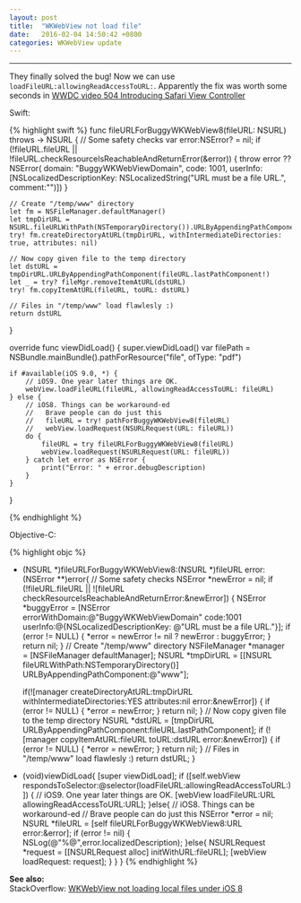 ```yaml
---
layout: post
title:  "WKWebView not load file"
date:   2016-02-04 14:50:42 +0800
categories: WKWebView update
---
```

---

They finally solved the bug! Now we can use `loadFileURL:allowingReadAccessToURL:`. Apparently the fix was worth some seconds in [WWDC video 504 Introducing Safari View Controller](https://developer.apple.com/videos/wwdc/2015/?id=504)

Swift:

{% highlight swift  %}
func fileURLForBuggyWKWebView8(fileURL: NSURL) throws -> NSURL {
    // Some safety checks
    var error:NSError? = nil;
    if (!fileURL.fileURL || !fileURL.checkResourceIsReachableAndReturnError(&error)) {
        throw error ?? NSError(
            domain: "BuggyWKWebViewDomain",
            code: 1001,
            userInfo: [NSLocalizedDescriptionKey: NSLocalizedString("URL must be a file URL.", comment:"")])
    }

    // Create "/temp/www" directory
    let fm = NSFileManager.defaultManager()
    let tmpDirURL = NSURL.fileURLWithPath(NSTemporaryDirectory()).URLByAppendingPathComponent("www")
    try! fm.createDirectoryAtURL(tmpDirURL, withIntermediateDirectories: true, attributes: nil)

    // Now copy given file to the temp directory
    let dstURL = tmpDirURL.URLByAppendingPathComponent(fileURL.lastPathComponent!)
    let _ = try? fileMgr.removeItemAtURL(dstURL)
    try! fm.copyItemAtURL(fileURL, toURL: dstURL)

    // Files in "/temp/www" load flawlesly :)
    return dstURL
}

override func viewDidLoad() {
    super.viewDidLoad()
    var filePath = NSBundle.mainBundle().pathForResource("file", ofType: "pdf")

    if #available(iOS 9.0, *) {
        // iOS9. One year later things are OK.
        webView.loadFileURL(fileURL, allowingReadAccessToURL: fileURL)
    } else {
        // iOS8. Things can be workaround-ed
        //   Brave people can do just this
        //   fileURL = try! pathForBuggyWKWebView8(fileURL)
        //   webView.loadRequest(NSURLRequest(URL: fileURL))
        do {
            fileURL = try fileURLForBuggyWKWebView8(fileURL)
            webView.loadRequest(NSURLRequest(URL: fileURL))
        } catch let error as NSError {
            print("Error: " + error.debugDescription)
        }
    }
}

{% endhighlight %}

Objective-C:

{% highlight objc  %}
- (NSURL *)fileURLForBuggyWKWebView8:(NSURL *)fileURL error:(NSError **)error{
    // Some safety checks
    NSError *newError = nil;
    if (!fileURL.fileURL || ![fileURL checkResourceIsReachableAndReturnError:&newError]) {
        NSError *buggyError = [NSError errorWithDomain:@"BuggyWKWebViewDomain" code:1001 userInfo:@{NSLocalizedDescriptionKey: @"URL must be a file URL."}];
        if (error != NULL) {
            *error = newError != nil ? newError : buggyError;
        }
        return nil;
    }
    // Create "/temp/www" directory
    NSFileManager *manager = [NSFileManager defaultManager];
    NSURL *tmpDirURL = [[NSURL fileURLWithPath:NSTemporaryDirectory()] URLByAppendingPathComponent:@"www"];

    if(![manager createDirectoryAtURL:tmpDirURL withIntermediateDirectories:YES attributes:nil error:&newError]) {
        if (error != NULL) {
            *error = newError;
        }
        return nil;
    }
    // Now copy given file to the temp directory
    NSURL *dstURL = [tmpDirURL URLByAppendingPathComponent:fileURL.lastPathComponent];
    if (![manager copyItemAtURL:fileURL toURL:dstURL error:&newError]) {
        if (error != NULL) {
            *error = newError;
        }
        return nil;
    }
    // Files in "/temp/www" load flawlesly :)
    return dstURL;
}

- (void)viewDidLoad{
    [super viewDidLoad];
    if ([self.webView respondsToSelector:@selector(loadFileURL:allowingReadAccessToURL:)]) {
        // iOS9. One year later things are OK.
        [webView loadFileURL:URL allowingReadAccessToURL:URL];
    }else{
        // iOS8. Things can be workaround-ed
        //   Brave people can do just this
        NSError *error = nil;
        NSURL *fileURL = [self fileURLForBuggyWKWebView8:URL error:&error];
        if (error != nil) {
            NSLog(@"%@",error.localizedDescription);
        }else{
            NSURLRequest *request = [[NSURLRequest alloc] initWithURL:fileURL];
            [webView loadRequest: request];
        }
    }
}
{% endhighlight %}


**See also:**  
StackOverflow: [WKWebView not loading local files under iOS 8][1]

[1]:  http://stackoverflow.com/questions/24882834/wkwebview-not-loading-local-files-under-ios-8
